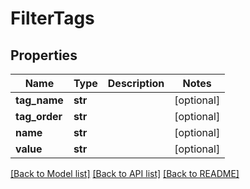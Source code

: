 # FilterTags

## Properties
Name | Type | Description | Notes
------------ | ------------- | ------------- | -------------
**tag_name** | **str** |  | [optional] 
**tag_order** | **str** |  | [optional] 
**name** | **str** |  | [optional] 
**value** | **str** |  | [optional] 

[[Back to Model list]](../README.md#documentation-for-models) [[Back to API list]](../README.md#documentation-for-api-endpoints) [[Back to README]](../README.md)


